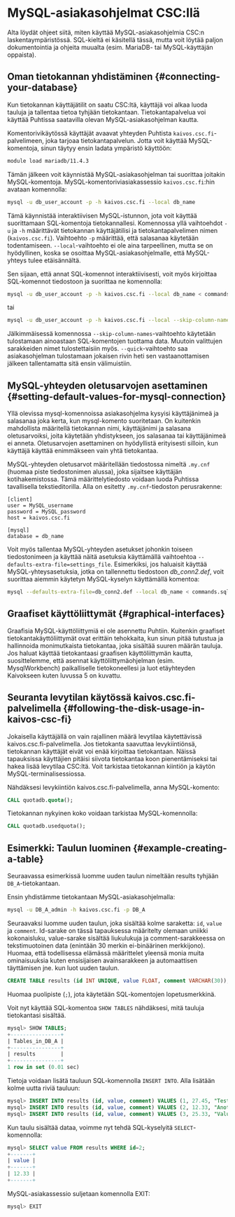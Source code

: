 
# MySQL-asiakasohjelmat CSC:llä

Alta löydät ohjeet siitä, miten käyttää MySQL-asiakasohjelmia CSC:n laskentaympäristössä. SQL-kieltä ei käsitellä tässä, mutta voit löytää paljon dokumentointia ja ohjeita muualta (esim. MariaDB- tai MySQL-käyttäjän oppaista).

## Oman tietokannan yhdistäminen {#connecting-your-database}

Kun tietokannan käyttäjätilit on saatu CSC:ltä, käyttäjä voi alkaa luoda tauluja ja tallentaa tietoa tyhjään tietokantaan. Tietokantapalvelua voi käyttää Puhtissa saatavilla olevan MySQL-asiakasohjelman kautta.

Komentorivikäytössä käyttäjät avaavat yhteyden Puhtista `kaivos.csc.fi`-palvelimeen, joka tarjoaa tietokantapalvelun. Jotta voit käyttää MySQL-komentoja, sinun täytyy ensin ladata ympäristö käyttöön:

```bash
module load mariadb/11.4.3
```

Tämän jälkeen voit käynnistää MySQL-asiakasohjelman tai suorittaa joitakin MySQL-komentoja. MySQL-komentoriviasiakassessio `kaivos.csc.fi`:hin avataan komennolla:

```bash
mysql -u db_user_account -p -h kaivos.csc.fi --local db_name
```

Tämä käynnistää interaktiivisen MySQL-istunnon, jota voit käyttää suorittamaan SQL-komentoja tietokannallesi. Komennossa yllä vaihtoehdot `-u` ja `-h` määrittävät tietokannan käyttäjätilisi ja tietokantapalvelimen nimen (`kaivos.csc.fi`). Vaihtoehto `-p` määrittää, että salasanaa käytetään todentamiseen. `--local`-vaihtoehto ei ole aina tarpeellinen, mutta se on hyödyllinen, koska se osoittaa MySQL-asiakasohjelmalle, että MySQL-yhteys tulee etäisännältä.

Sen sijaan, että annat SQL-komennot interaktiivisesti, voit myös kirjoittaa SQL-komennot tiedostoon ja suorittaa ne komennolla:

```bash
mysql -u db_user_account -p -h kaivos.csc.fi --local db_name < commands.sql > output.txt
```

tai

```bash
mysql -u db_user_account -p -h kaivos.csc.fi --local --skip-column-names --quick db_name < commands.sql > output.txt
```

Jälkimmäisessä komennossa `--skip-column-names`-vaihtoehto käytetään tulostamaan ainoastaan SQL-komentojen tuottama data. Muutoin valittujen sarakkeiden nimet tulostettaisiin myös. `--quick`-vaihtoehto saa asiakasohjelman tulostamaan jokaisen rivin heti sen vastaanottamisen jälkeen tallentamatta sitä ensin välimuistiin.

## MySQL-yhteyden oletusarvojen asettaminen {#setting-default-values-for-mysql-connection}

Yllä olevissa mysql-komennoissa asiakasohjelma kysyisi käyttäjänimeä ja salasanaa joka kerta, kun mysql-komento suoritetaan. On kuitenkin mahdollista määritellä tietokannan nimi, käyttäjänimi ja salasana oletusarvoiksi, joita käytetään yhdistykseen, jos salasanaa tai käyttäjänimeä ei anneta. Oletusarvojen asettaminen on hyödyllistä erityisesti silloin, kun käyttäjä käyttää enimmäkseen vain yhtä tietokantaa.

MySQL-yhteyden oletusarvot määritellään tiedostossa nimeltä `.my.cnf` (huomaa piste tiedostonimen alussa), joka sijaitsee käyttäjän kotihakemistossa. Tämä määrittelytiedosto voidaan luoda Puhtissa tavallisella tekstieditorilla. Alla on esitetty `.my.cnf`-tiedoston perusrakenne:

```text
[client]
user = MySQL_username
password = MySQL_password
host = kaivos.csc.fi

[mysql]
database = db_name
```

Voit myös tallentaa MySQL-yhteyden asetukset johonkin toiseen tiedostonimeen ja käyttää näitä asetuksia käyttämällä vaihtoehtoa `--defaults-extra-file=settings_file`. Esimerkiksi, jos haluaisit käyttää MySQL-yhteysasetuksia, jotka on tallennettu tiedostoon _db_conn2.def_, voit suorittaa aiemmin käytetyn MySQL-kyselyn käyttämällä komentoa:

```bash
mysql --defaults-extra-file=db_conn2.def --local db_name < commands.sql > output.txt
```

## Graafiset käyttöliittymät {#graphical-interfaces}

Graafisia MySQL-käyttöliittymiä ei ole asennettu Puhtiin. Kuitenkin graafiset tietokantakäyttöliittymät ovat erittäin tehokkaita, kun sinun pitää tutustua ja hallinnoida monimutkaista tietokantaa, joka sisältää suuren määrän tauluja. Jos haluat käyttää tietokantaasi graafisen käyttöliittymän kautta, suosittelemme, että asennat käyttöliittymäohjelman (esim. MysqlWorkbench) paikalliselle tietokoneellesi ja luot etäyhteyden Kaivokseen kuten luvussa 5 on kuvattu.

## Seuranta levytilan käytössä kaivos.csc.fi-palvelimella {#following-the-disk-usage-in-kaivos-csc-fi}

Jokaisella käyttäjällä on vain rajallinen määrä levytilaa käytettävissä kaivos.csc.fi-palvelimella. Jos tietokanta saavuttaa levykiintiönsä, tietokannan käyttäjät eivät voi enää kirjoittaa tietokantaan. Näissä tapauksissa käyttäjien pitäisi siivota tietokantaa koon pienentämiseksi tai hakea lisää levytilaa CSC:ltä. Voit tarkistaa tietokannan kiintiön ja käytön MySQL-terminalisessiossa.

Nähdäksesi levykiintiön kaivos.csc.fi-palvelimella, anna MySQL-komento:

```sql
CALL quotadb.quota();
```

Tietokannan nykyinen koko voidaan tarkistaa MySQL-komennolla:

```sql
CALL quotadb.usedquota();
```

## Esimerkki: Taulun luominen {#example-creating-a-table}

Seuraavassa esimerkissä luomme uuden taulun nimeltään results tyhjään `DB_A`-tietokantaan.

Ensin yhdistämme tietokantaan MySQL-asiakasohjelmalla:

```bash
mysql -u DB_A_admin -h kaivos.csc.fi -p DB_A
```

Seuraavaksi luomme uuden taulun, joka sisältää kolme saraketta: `id`, `value` ja `comment`. Id-sarake on tässä tapauksessa määritelty olemaan uniikki kokonaisluku, value-sarake sisältää liukulukuja ja comment-sarakkeessa on tekstimuotoinen data (enintään 30 merkin ei-binäärinen merkkijono). Huomaa, että todellisessa elämässä määrittelet yleensä monia muita ominaisuuksia kuten ensisijaisen avainsarakkeen ja automaattisen täyttämisen jne. kun luot uuden taulun.

```sql
CREATE TABLE results (id INT UNIQUE, value FLOAT, comment VARCHAR(30));
```

Huomaa puolipiste (`;`), jota käytetään SQL-komentojen lopetusmerkkinä.

Voit nyt käyttää SQL-komentoa `SHOW TABLES` nähdäksesi, mitä tauluja tietokantasi sisältää.

```sql
mysql> SHOW TABLES;
+----------------+
| Tables_in_DB_A |
+----------------+
| results        |
+----------------+
1 row in set (0.01 sec)
```

Tietoja voidaan lisätä tauluun SQL-komennolla `INSERT INTO`. Alla lisätään kolme uutta riviä tauluun:

```sql
mysql> INSERT INTO results (id, value, comment) VALUES (1, 27.45, "Test case");
mysql> INSERT INTO results (id, value, comment) VALUES (2, 12.33, "Another");
mysql> INSERT INTO results (id, value, comment) VALUES (3, 25.33, "Value2");
```

Kun taulu sisältää dataa, voimme nyt tehdä SQL-kyselyitä `SELECT`-komennolla:

```sql
mysql> SELECT value FROM results WHERE id=2;
+-------+
| value |
+-------+
| 12.33 |
+-------+
```

MySQL-asiakassessio suljetaan komennolla EXIT:

```sql
mysql> EXIT
```
